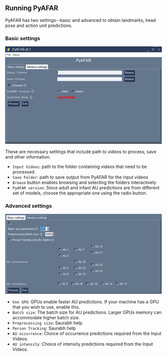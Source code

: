 ## Running PyAFAR

PyAFAR has two settings--basic and advanced to obtain landmarks, head pose and action unit predictions.

### Basic settings

![Basic settings](../images/basic_settings.JPG)

These are necessary settings that include path to videos to process, save and other information.

- `Input Videos`: path to the folder containing videos that need to be processed. 
- `Save Folder`: path to save output from PyAFAR for the input videos
- `Browse` button enables browsing and selecting the folders interactively
- `PyAFAR version`: Since adult and infant AU predictions are from different set of models, choose the appropriate one using the radio button.


### Advanced settings

![Advanced settings](../images/advanced_settings.JPG)

- `Use GPU`: GPUs enable faster AU predictions. If your machine has a GPU that you wish to use, enable this.
- `Batch size`: The batch size for AU predictions. Larger GPUs memory can accommodate higher batch size.
- `Preprocessing size`: Saurabh help
- `Person Tracking`: Saurabh help
- `AU occurrence`: Choice of occurrence predictions required from the Input Videos.
- `AU intensity`: Choice of intensity predictions required from the Input Videos.